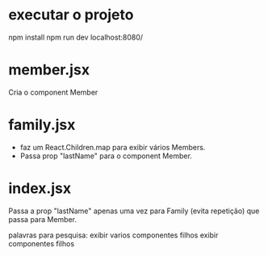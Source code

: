 # executar o projeto
npm install
npm run dev
localhost:8080/



# member.jsx
Cria o component Member

# family.jsx
- faz um React.Children.map para exibir vários Members.
- Passa prop "lastName" para o component Member.

# index.jsx
Passa a prop "lastName" apenas uma vez para Family (evita repetição)
que passa para Member.






palavras para pesquisa:
exibir varios componentes filhos
exibir componentes filhos

